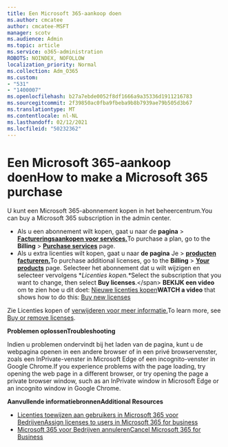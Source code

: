 ```yaml
---
title: Een Microsoft 365-aankoop doen
ms.author: cmcatee
author: cmcatee-MSFT
manager: scotv
ms.audience: Admin
ms.topic: article
ms.service: o365-administration
ROBOTS: NOINDEX, NOFOLLOW
localization_priority: Normal
ms.collection: Adm_O365
ms.custom:
- "531"
- "1400007"
ms.openlocfilehash: b27a7ebde0052f8df1666a9a35336d1911216783
ms.sourcegitcommit: 2f39850ac0fba9fbeba9b8b7939ae79b505d3b67
ms.translationtype: MT
ms.contentlocale: nl-NL
ms.lasthandoff: 02/12/2021
ms.locfileid: "50232362"
---
```

# <a name="how-to-make-a-microsoft-365-purchase"></a><span data-ttu-id="780e8-102">Een Microsoft 365-aankoop doen</span><span class="sxs-lookup"><span data-stu-id="780e8-102">How to make a Microsoft 365 purchase</span></span>

<span data-ttu-id="780e8-103">U kunt een Microsoft 365-abonnement kopen in het beheercentrum.</span><span class="sxs-lookup"><span data-stu-id="780e8-103">You can buy a Microsoft 365 subscription in the admin center.</span></span>
  
- <span data-ttu-id="780e8-104">Als u een abonnement wilt kopen, gaat u naar de **pagina** \> **[Factureringsaankopen voor services.](https://go.microsoft.com/fwlink/p/?linkid=868433)**</span><span class="sxs-lookup"><span data-stu-id="780e8-104">To purchase a plan, go to the **Billing** \> **[Purchase services](https://go.microsoft.com/fwlink/p/?linkid=868433)** page.</span></span>
- <span data-ttu-id="780e8-105">Als u extra licenties wilt kopen, gaat u naar **de pagina** Je \> **[producten factureren.](https://go.microsoft.com/fwlink/p/?linkid=842054)**</span><span class="sxs-lookup"><span data-stu-id="780e8-105">To purchase additional licenses, go to the **Billing** \> **[Your products](https://go.microsoft.com/fwlink/p/?linkid=842054)** page.</span></span> <span data-ttu-id="780e8-106">Selecteer het abonnement dat u wilt wijzigen en selecteer vervolgens \**Licenties kopen.\**</span><span class="sxs-lookup"><span data-stu-id="780e8-106">Select the subscription that you want to change, then select **Buy licenses**.\</span></span>
<span data-ttu-id="780e8-107">**BEKIJK een video** om te zien hoe u dit doet: [Nieuwe licenties kopen](https://go.microsoft.com/fwlink/p/?linkid=2154857)</span><span class="sxs-lookup"><span data-stu-id="780e8-107">**WATCH a video** that shows how to do this: [Buy new licenses](https://go.microsoft.com/fwlink/p/?linkid=2154857)</span></span>
  
<span data-ttu-id="780e8-108">Zie Licenties kopen of [verwijderen voor meer informatie.](https://docs.microsoft.com/microsoft-365/commerce/licenses/buy-licenses)</span><span class="sxs-lookup"><span data-stu-id="780e8-108">To learn more, see [Buy or remove licenses](https://docs.microsoft.com/microsoft-365/commerce/licenses/buy-licenses).</span></span>

<span data-ttu-id="780e8-109">**Problemen oplossen**</span><span class="sxs-lookup"><span data-stu-id="780e8-109">**Troubleshooting**</span></span>

<span data-ttu-id="780e8-110">Indien u problemen ondervindt bij het laden van de pagina, kunt u de webpagina openen in een andere browser of in een privé browservenster, zoals een InPrivate-venster in Microsoft Edge of een incognito-venster in Google Chrome.</span><span class="sxs-lookup"><span data-stu-id="780e8-110">If you experience problems with the page loading, try opening the web page in a different browser, or try opening the page a private browser window, such as an InPrivate window in Microsoft Edge or an incognito window in Google Chrome.</span></span>

<span data-ttu-id="780e8-111">**Aanvullende informatiebronnen**</span><span class="sxs-lookup"><span data-stu-id="780e8-111">**Additional Resources**</span></span>
  
- [<span data-ttu-id="780e8-112">Licenties toewijzen aan gebruikers in Microsoft 365 voor Bedrijven</span><span class="sxs-lookup"><span data-stu-id="780e8-112">Assign licenses to users in Microsoft 365 for business</span></span>](https://docs.microsoft.com/microsoft-365/admin/add-users/add-users)
- [<span data-ttu-id="780e8-113">Microsoft 365 voor Bedrijven annuleren</span><span class="sxs-lookup"><span data-stu-id="780e8-113">Cancel Microsoft 365 for Business</span></span>](https://docs.microsoft.com/microsoft-365/commerce/subscriptions/cancel-your-subscription)